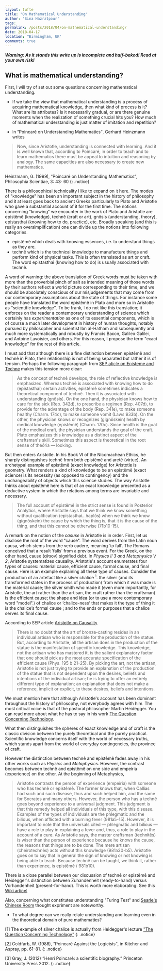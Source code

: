 ```yaml
---
layout: tufte
title: "On Mathematical Understanding"
author: 'Sina Hazratpour'
tags: 
permalink: /posts/2018/04/on-mathematical-understanding/
date: 2018-04-17
location: "Birmingham, UK"
comments: true
---
```





_**Warning: As it stands this write up is incomplete and half-baked! Read at your own risk!**_



## What is mathematical understanding? 

First, I will try of set out some questions concerning mathematical understanding. 

 + If we take the view that mathematical understanding is a process of acquiring mathematical knowledge, then what kind of process is it? What are its attributes? Is it necessarily gradual, or are there genuine moments when the realization of something crucial hits you? How much of mathematical understanding is just matter of imitation and repetition?         

 + In <q>Poincaré on Understanding Mathematics</q>, Gerhard Heinzmann writes  
  > Now, since Aristotle, understanding is connected with learning. And it is well known that,
according to Poincaré, in order to teach and to learn mathematics there must be appeal to
intuition and reasoning by analogy. The same capacities are also necessary to create new mathematics.
 
  Heinzmann, G. (1999), <q>Poincaré on Understanding Mathematics</q>, Philosophia Scientiae, 3: 43‐ 60 
<a href="http://www.numdam.org/item/PHSC_1998-1999__3_2_43_0" target="_blank"> <i class="fa fa-external-link" aria-hidden="true"></i></a>
{: .notice}
 
 There is a philosophical technicality I like to expand on it here. The modes of "knowledge" has been an important subject in the history of philosophy and it at least goes back to ancient Greeks particularly to Plato and Aristotle who gave a substantial account of it for the first time. The notions concerning "knowing" we encounter in the work of Plato and Aristotle are epistêmê (knowledge), technê (craft or art), gnôsis (understanding, theory), epistasthai (knowing how to do, practice), etc. Broadly speaking (and this is really an oversimplification) one can divide up the notions into following categories.  
 
  * epistêmê which deals with knowing essences, i.e. to understand things as they are.
  * technê which is the technical knowledge to manufacture things and perform kind of physical tasks. This is often translated as art or craft. The word epistasthai (knowing how to do) is usually associated with technê. 
 
 A word of warning: the above translation of Greek words must be taken with more than the proverbial pinch of salt as intended meaning of those words by their authors reflect a world picture corresponding to their time, and we should be absolutely conscious of our misjudgements that may come from our contemporary assumptions about the state of things. For instance some people have translated the word epistêmê in Plato and more so in Aristotle as <q>scientific knowledge</q>. To be frank, I do not like this translation; it enforces on the reader a contemporary understanding of science which certainly has _experimentation_ as one of its essential components, which is of course a much later development in history of human thoughts, notably pursued by philosopher and scientist Ibn al-Hatham and subsequently and much more systematically and robustly by Francis Bacon, Galileo Galilei, and Antoine Lavoisier, and others. For this reason, I propose the term "exact knowledge" for the rest of this article.        
 
  I must add that although there is a fine distinction between epistêmê and technê in Plato, their relationship is not of being separated but rather it is of tension. Perhaps the following paragraph from [SEP aticle on Episteme and Techne](https://plato.stanford.edu/entries/episteme-techne/) makes this tension more clear: 
  
  >As the concept of technê develops, the role of reflective knowledge is emphasized. Whereas technê is associated with knowing how to do (epistasthai) certain activities, epistêmê sometimes indicates a theoretical component of technê. Then it is associated with understanding (gnôsis). On the one hand, the physician knows how to care for the sick (Rep. 342d), to prescribe a regimen (Rep. 407d), to provide for the advantage of the body (Rep. 341e), to make someone healthy (Charm. 174c), to make someone vomit (Laws 933b). On the other, the physician knows or recognizes (gignôskein) health by medical knowledge (epistêmê) (Charm. 170c). Since health is the goal of the medical craft, the physician understands the goal of the craft. Plato emphasizes this knowledge as a distinct aspect of the craftsman's skill. Sometimes this aspect is theoretical in the root sense of theôria — looking.
 
 But then enters Aristotle. In his Book VI of the Nicomachean Ethics, he sharply distinguishes technê from both epistêmê and aretê (virtue). An archetypal example of epistêmê (exact knowledge) for Aristotle is geometry.  What renders a kind of knowledge to be an epistêmê (exact science) is its necessity (as opposed to contingency) and the unchangeability of objects which this science studies. The way Aristotle thinks about epistêmê here is that of an exact knowledge presented as a deductive system in which the relations among terms are invariable and necessary. 
 
 >The full account of epistêmê in the strict sense is found in Posterior Analytics, where Aristotle says that we think we know something without qualification (epistasthai…haplôs) when we think we know (gignôskein) the cause by which the thing is, that it is the cause of the thing, and that this cannot be otherwise (71b10-15).
 
A remark on the notion of the _casuse_ in Aristotle is in order. First, let us disclose the root of the word "cause".  The word derives from the Latin noun causa, which stems from the verb cadere, meaning ‘to fall’. The Romans conceived that a result ‘falls’ from a previous event. For the Greek, on the other hand, cause (αἴτιον) signified debt.  In _Physics II 3 and Metaphysics V 2_, Aristotle systematizes causality. Aristotle's account enumerates four types of causes: material cause, efficient cause, formal cause, and final cause. 
Here is an example explaining all these type of causes. Consider the production of an artefact like a silver chalice <sup>1</sup>. the silver (and its transformed states in the process of production) from which it was made is the material cause; the silver smith who made it (even more importantly, for Aristotle, the art rather than the artisan, the craft rather than the craftsman) is the efficient cause; the shape and idea (or to use a more contemporary word "model".) of chalice or ‘chalice-ness’ that makes it the type of thing it is the chalice’s formal cause ; and to the ends or purposes that a chalice serves its final cause. 

According to SEP article [Aristotle on Causality](https://plato.stanford.edu/entries/aristotle-causality/)
> There is no doubt that the art of bronze-casting resides in an individual artisan who is responsible for the production of the statue. But, according to Aristotle, all the artisan does in the production of the statue is the manifestation of specific knowledge. This knowledge, not the artisan who has mastered it, is the salient explanatory factor that one should pick as the most accurate specification of the efficient cause (Phys. 195 b 21–25). By picking the art, not the artisan, Aristotle is not just trying to provide an explanation of the production of the statue that is not dependent upon the desires, beliefs and intentions of the individual artisan; he is trying to offer an entirely different type of explanation; an explanation that does not make a reference, implicit or explicit, to these desires, beliefs and intentions. 

We must mention here that although Aristotle's account has been dominant throughout the history of philosophy, not everybody agrees with him. The most critical voice is that of the pastoral philosopher Martin Heidegger. You can read more about what he has to say in his work [The Question Concerning Technology](https://en.wikipedia.org/wiki/The_Question_Concerning_Technology).

What then distinguishes the spheres of exact knowledge and of craft is the classic division between the purely theoretical and the purely practical. Scientific knowledge concerns itself with the world of necessary truths, which stands apart from the world of everyday contingencies, the province of craft. 
 
However the distinction between technê and epistêmê fades away in his other works such as _Physics_ and _Metaphysics_. However, the contrast becomes between technê and epistêmê on one side and empeiria (experience) on the other. At the beginning of Metaphysics,

 > Aristotle contrasts the person of experience (empeiria) with someone who has technê or epistêmê. The former knows that, when Callias had such and such disease, thus and such helped him, and the same for Socrates and many others. However, the person who has a technê goes beyond experience to a universal judgment. This judgment is that this remedy helped all individuals of this type, with this disease. Examples of the types of individuals are the phlegmatic and the bilious, when afflicted with a burning fever (981a5-15). However, it is important to note that the universals cited — phlegmatic and bilious — have a role to play in explaining a fever and, thus, a role to play in the account of a cure. As Aristotle says, the master craftsman (technitês) is wiser than the person of experience because he knows the cause, the reasons that things are to be done. The mere artisan (cheirotechnês) acts without this knowledge (981a30-b5). Aristotle goes on to say that in general the sign of knowing or not knowing is being able to teach. Because technê can be taught, we think it, rather than experience, is epistêmê ( 981b10).
 
 There is a close parallel between our discussion of technê or epistêmê  and Heidegger's distinction between Zuhandenheit (ready-to-hand) versus Vorhandenheit (present-for-hand). This is worth more elaborating. See this [Wiki articel](https://wiki2.org/en/Heideggerian_terminology+Milds).  

Also, concerning what constitutes understanding "Turing Test" and [Searle's Chinese Room](https://plato.stanford.edu/entries/chinese-room/) thought expriment are noteworthy.  
 
 
 
 + To what degree can we really relate understanding and learning even in the theoretical domain of pure mathematics? 




[1] The example of silver chalice is actually from Heidegger's lecture ["The Question Concerning Technology"](http://www.english.hawaii.edu/criticalink/heidegger/guide1.html)
{: .notice}



[2] Goldfarb, W. (1988), <q>Poincaré Against the Logicists</q>, in Kitcher and Aspray, pp. 61–81. 
<a href="https://conservancy.umn.edu/bitstream/handle/11299/185664/11_02Goldfarb.pdf?sequence=1" target="_blank"> <i class="fa fa-external-link" aria-hidden="true"></i></a>
{: .notice}

[3] Gray, J. (2012) <q>Henri Poincaré: a scientific biography.</q> Princeton University Press 2012.
<a href="https://www.ams.org/notices/201404/rnoti-p378.pdf" target="_blank"> <i class="fa fa-external-link" aria-hidden="true"></i></a>
{: .notice}
